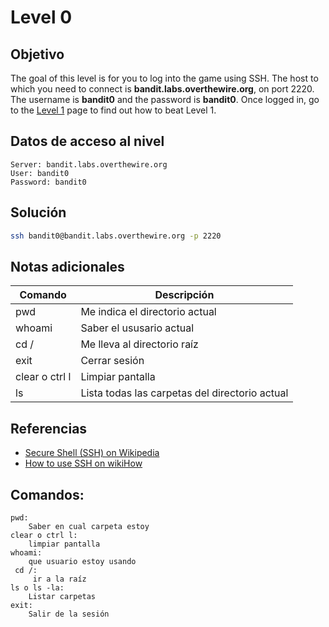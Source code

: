 # Level 0
## Objetivo
The goal of this level is for you to log into the game using SSH. The host to which you need to connect is **bandit.labs.overthewire.org**, on port 2220. The username is **bandit0** and the password is **bandit0**. Once logged in, go to the [Level 1](https://overthewire.org/wargames/bandit/bandit1.html) page to find out how to beat Level 1.
## Datos de acceso al nivel
```
Server: bandit.labs.overthewire.org
User: bandit0
Password: bandit0
```
## Solución
```bash
ssh bandit0@bandit.labs.overthewire.org -p 2220
```
## Notas adicionales
| **Comando** | **Descripción** |
|------------|--------------|
| pwd | Me indica el directorio actual |
| whoami | Saber el ususario actual |
| cd / | Me lleva al directorio raíz |
| exit | Cerrar sesión |
| clear o ctrl l | Limpiar pantalla |
| ls | Lista todas las carpetas del directorio actual |


## Referencias
- [Secure Shell (SSH) on Wikipedia](https://en.wikipedia.org/wiki/Secure_Shell)
- [How to use SSH on wikiHow](https://www.wikihow.com/Use-SSH)

## Comandos:
	pwd: 
		Saber en cual carpeta estoy
	clear o ctrl l: 
		limpiar pantalla
	whoami: 
		que usuario estoy usando
	 cd /: 
		 ir a la raíz
	ls o ls -la: 
		Listar carpetas 
	exit: 
		Salir de la sesión